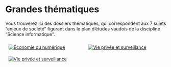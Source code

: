 <style>
    .row {
        display: flex;
        flex-direction: row;
        flex-wrap: wrap;
        width: 100%;
    }

    .column {
        display: flex;
        flex-direction: column;
        flex-basis: 100%;
        flex: 1;
    }

    .column img {
        padding: 10px;
    }
</style>

# Grandes thématiques

Vous trouverez ici des dossiers thématiques, qui correspondent aux 7 sujets “enjeux de société” figurant dans le plan d’études vaudois de la discipline “Science informatique”.

<div>
    <div class='row'>
        <div class='column'>
            <a href="http://files.modulo-info.ch/enjeux-sociaux/environnement/numerique-environnement.pdf">
                <img src="/_images/environnement.png" alt="Économie du numérique">
            </a>
        </div>
        <div class='column'>
            <a href="http://files.modulo-info.ch/enjeux-sociaux/ia-automatisation/IA-automatisationP1.pdf">
                <img src="/_images/IA_1.png" alt="Vie privée et surveillance">
            </a>
        </div>
        <div class='column'>
            <a href="http://files.modulo-info.ch/enjeux-sociaux/ia-automatisation/IA-AutomatisationP2.pdf">
                <img src="/_images/IA_2.png" alt="Vie privée et surveillance">
            </a>
        </div>
    </div>
</div>